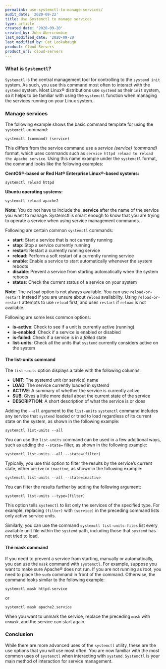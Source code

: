 ```yaml
---
permalink: use-systemctl-to-manage-services/
audit_date: '2020-09-22'
title: Use Systemctl to manage services
type: article
created_date: '2020-09-20'
created_by: John Abercrombie
last_modified_date: '2020-09-20'
last_modified_by: Cat Lookabaugh
product: Cloud Servers
product_url: cloud-servers
---
```


### What is `Systemctl`?

`Systemctl` is the central management tool for controlling to the `systemd init` system. As such, you use
this command most often to interact with the `systemd` system. Most Linux&reg; distributions use `systemd` as
their `init` system, so it helps to be familiar with using the `systemctl` function when 
managing the services running on your Linux system.

### Manage services

The following example shows the basic command template for using the `systemctl` command:

    systemctl (command) (service)

This differs from the service command use a *service (service) (command)* format, which uses commands
such as `service httpd reload to reload the Apache service`. Using this name example under the `systemctl`
format, the command looks like the following examples:

**CentOS&reg;-based or Red Hat&reg; Enterprise Linux&reg;-based systems:**

    systemctl reload httpd
    

**Ubuntu operating systems:**

    systemctl reload apache2

**Note:** You do not have to include the **.service** after the name of the service you want to manage.
Systemctl is smart enough to know that you are trying to operate a service when using service management commands.

Following are certain common `systemctl` commands:

- **start**: Start a service that is not currently running
- **stop**: Stop a service currently running
- **restart**: Restart a currently running service
- **reload**: Perform a soft restart of a currently running service
- **enable**: Enable a service to start automatically whenever the system reboots
- **disable**: Prevent a service from starting automatically when the system reboots
- **status**: Check the current status of a service on your system

**Note**: The `reload` option is not always available. You can use `reload-or-restart` instead if you are unsure
about `reload` availability. Using `reload-or-restart` attempts to use `reload` first, and uses `restart`
if `reload` is not available.

Following are some less common options:

- **is-active**: Check to see if a unit is currently active (running)
- **is-enabled**: Check if a service is enabled or disabled
- **is-failed**: Check if a service is in a *failed* state
- **list-units**: Check all the units that `systemd` currently considers active on the system

#### The list-units command

The `list-units` option displays a table with the following columns:

- **UNIT**: The systemd unit (or service) name
- **LOAD**: The service currently loaded in systemd
- **ACTIVE**: A summary of whether the service is currently active
- **SUB**: Gives a little more detail about the current state of the service
- **DESCRIPTION**: A short description of what the service is or does

Adding the `--all` argument to the `list-units` `systemctl` command includes any service that `systemd`
loaded or tried to load regardless of its current state on the system, as shown in the following example:

    systemctl list-units --all

You can use the `list-units` command can be used in a few additional ways, such as adding the `--state=` filter,
as shown in the following example:

    systemctl list-units --all --state=(filter)

Typically, you use this option to filter the results by the service’s current state, either `active` or `inactive`,
as shown in the following example:

    systemctl list-units --all --state=inactive

You can filter the results further by adding the following argument:

    systemctl list-units --type=(filter)

This option tells `systemctl` to list only the services of the specified type. For example, replacing `(filter)` with
`(service)` in the preceding command lists only active service units.

Similarly, you can use the command `systemctl list-units-files` list every available unit file within the `systemd`
path, including those that `systemd` has not tried to load.

#### The mask command

If you need to prevent a service from starting, manually or automatically, you can use the `mask` command with `systemctl`.
For example, suppose you want to make sure Apache&reg; does not run. If you are not running as root, you need to place
the `sudo` command in front of the command. Otherwise, the command looks similar to the following example:

    systemctl mask httpd.service

or

    systemctl mask apache2.service

When you want to unmark the service, replace the preceding `mask` with `unmask`, and the service can start again.

### Conclusion

While there are more advanced uses of the `systemctl` utility, these are the use options that you will use most often.
You are now familiar with the most common uses of `systemctl` when interacting with `systemd`. `Systemctl` is your
main method of interaction for service management.
